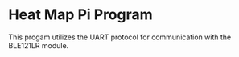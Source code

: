 # Heat Map Pi Program
This progam utilizes the UART protocol for communication with the BLE121LR module. 
